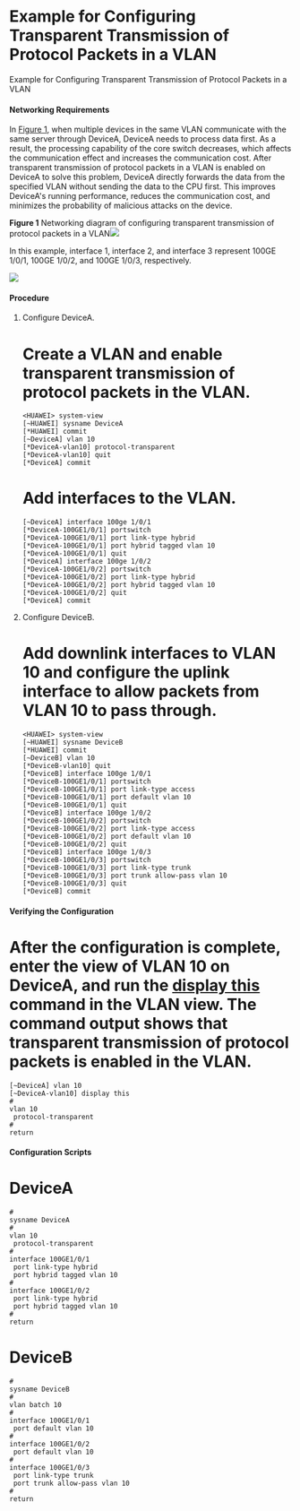 Example for Configuring Transparent Transmission of Protocol Packets in a VLAN
==============================================================================

Example for Configuring Transparent Transmission of Protocol Packets in a VLAN

#### Networking Requirements

In [Figure 1](#EN-US_TASK_0000001414326377__fig880859125815), when multiple devices in the same VLAN communicate with the same server through DeviceA, DeviceA needs to process data first. As a result, the processing capability of the core switch decreases, which affects the communication effect and increases the communication cost. After transparent transmission of protocol packets in a VLAN is enabled on DeviceA to solve this problem, DeviceA directly forwards the data from the specified VLAN without sending the data to the CPU first. This improves DeviceA's running performance, reduces the communication cost, and minimizes the probability of malicious attacks on the device.

**Figure 1** Networking diagram of configuring transparent transmission of protocol packets in a VLAN![](public_sys-resources/note_3.0-en-us.png) 

In this example, interface 1, interface 2, and interface 3 represent 100GE 1/0/1, 100GE 1/0/2, and 100GE 1/0/3, respectively.


  
![](figure/en-us_image_0000001363166870.png)

#### Procedure

1. Configure DeviceA.
   
   
   
   # Create a VLAN and enable transparent transmission of protocol packets in the VLAN.
   
   
   
   ```
   <HUAWEI> system-view
   [~HUAWEI] sysname DeviceA
   [*HUAWEI] commit
   [~DeviceA] vlan 10
   [*DeviceA-vlan10] protocol-transparent
   [*DeviceA-vlan10] quit
   [*DeviceA] commit
   ```
   # Add interfaces to the VLAN.
   ```
   [~DeviceA] interface 100ge 1/0/1
   [*DeviceA-100GE1/0/1] portswitch
   [*DeviceA-100GE1/0/1] port link-type hybrid
   [*DeviceA-100GE1/0/1] port hybrid tagged vlan 10
   [*DeviceA-100GE1/0/1] quit
   [*DeviceA] interface 100ge 1/0/2
   [*DeviceA-100GE1/0/2] portswitch
   [*DeviceA-100GE1/0/2] port link-type hybrid
   [*DeviceA-100GE1/0/2] port hybrid tagged vlan 10
   [*DeviceA-100GE1/0/2] quit
   [*DeviceA] commit
   ```
2. Configure DeviceB.
   
   
   
   # Add downlink interfaces to VLAN 10 and configure the uplink interface to allow packets from VLAN 10 to pass through.
   
   ```
   <HUAWEI> system-view
   [~HUAWEI] sysname DeviceB
   [*HUAWEI] commit
   [~DeviceB] vlan 10 
   [*DeviceB-vlan10] quit
   [*DeviceB] interface 100ge 1/0/1
   [*DeviceB-100GE1/0/1] portswitch
   [*DeviceB-100GE1/0/1] port link-type access
   [*DeviceB-100GE1/0/1] port default vlan 10
   [*DeviceB-100GE1/0/1] quit
   [*DeviceB] interface 100ge 1/0/2
   [*DeviceB-100GE1/0/2] portswitch
   [*DeviceB-100GE1/0/2] port link-type access
   [*DeviceB-100GE1/0/2] port default vlan 10
   [*DeviceB-100GE1/0/2] quit
   [*DeviceB] interface 100ge 1/0/3
   [*DeviceB-100GE1/0/3] portswitch
   [*DeviceB-100GE1/0/3] port link-type trunk
   [*DeviceB-100GE1/0/3] port trunk allow-pass vlan 10
   [*DeviceB-100GE1/0/3] quit
   [*DeviceB] commit
   ```

#### Verifying the Configuration

# After the configuration is complete, enter the view of VLAN 10 on DeviceA, and run the [**display this**](cmdqueryname=display+this) command in the VLAN view. The command output shows that transparent transmission of protocol packets is enabled in the VLAN.

```
[~DeviceA] vlan 10
[~DeviceA-vlan10] display this
# 
vlan 10 
 protocol-transparent 
# 
return
```

#### Configuration Scripts

# DeviceA

```
#
sysname DeviceA
#
vlan 10
 protocol-transparent
#
interface 100GE1/0/1
 port link-type hybrid
 port hybrid tagged vlan 10
#
interface 100GE1/0/2
 port link-type hybrid
 port hybrid tagged vlan 10
#
return
```
# DeviceB
```
# 
sysname DeviceB 
# 
vlan batch 10 
# 
interface 100GE1/0/1
 port default vlan 10 
# 
interface 100GE1/0/2
 port default vlan 10 
# 
interface 100GE1/0/3
 port link-type trunk  
 port trunk allow-pass vlan 10 
# 
return
```